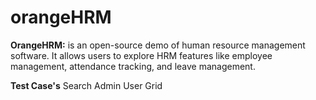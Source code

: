 # orangeHRM
**OrangeHRM:**
is an open-source demo of human resource management software. It allows users to explore HRM features like employee management, attendance tracking, and leave management.

**Test Case's**
Search
Admin User Grid

